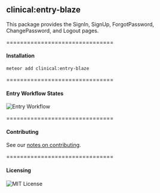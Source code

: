 ## clinical:entry-blaze

This package provides the SignIn, SignUp, ForgotPassword, ChangePassword, and Logout pages.  

===============================
#### Installation

````
meteor add clinical:entry-blaze
````

===============================
#### Entry Workflow States

![Entry Workflow](https://raw.githubusercontent.com/clinical-meteor/entry/master/docs/Entry.png)



===============================
#### Contributing

See our [notes on contributing](https://github.com/clinical-meteor/clinical-entry/blob/master/Contributing.md).

===============================
#### Licensing  

![MIT License](https://img.shields.io/badge/license-MIT-blue.svg)
